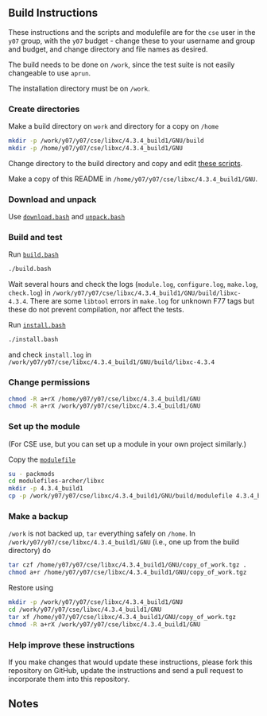 Build Instructions
------------------

These instructions and the scripts and modulefile are for the `cse`
user in the `y07` group, with the `y07` budget - change these to your
username and group and budget, and change directory and file names as
desired.

The build needs to be done on `/work`, since the test suite is not
easily changeable to use `aprun`.

The installation directory must be on `/work`.

### Create directories

Make a build directory on `work` and directory for a copy on `/home`

```bash
mkdir -p /work/y07/y07/cse/libxc/4.3.4_build1/GNU/build
mkdir -p /home/y07/y07/cse/libxc/4.3.4_build1/GNU

```

Change directory to the build directory and copy and edit [these scripts]().

Make a copy of this README in `/home/y07/y07/cse/libxc/4.3.4_build1/GNU`.

### Download and unpack

Use [`download.bash`](download.bash) and [`unpack.bash`](unpack.bash)

### Build and test

Run [`build.bash`](build.bash)

```bash
./build.bash
```

Wait several hours and check the logs (`module.log`, `configure.log`,
`make.log`, `check.log`) in
`/work/y07/y07/cse/libxc/4.3.4_build1/GNU/build/libxc-4.3.4`.  There
are some `libtool` errors in `make.log` for unknown F77 tags but these
do not prevent compilation, nor affect the tests.

Run [`install.bash`](install.bash)

```bash
./install.bash
```

and check `install.log` in
`/work/y07/y07/cse/libxc/4.3.4_build1/GNU/build/libxc-4.3.4`

### Change permissions

```bash
chmod -R a+rX /home/y07/y07/cse/libxc/4.3.4_build1/GNU
chmod -R a+rX /work/y07/y07/cse/libxc/4.3.4_build1/GNU
```

### Set up the module

(For CSE use, but you can set up a module in your own project
similarly.)

Copy the [`modulefile`](modulefile)

```bash
su - packmods
cd modulefiles-archer/libxc
mkdir -p 4.3.4_build1
cp -p /work/y07/y07/cse/libxc/4.3.4_build1/GNU/build/modulefile 4.3.4_build1/GNU
```

### Make a backup

`/work` is not backed up, `tar` everything safely on `/home`.  In
`/work/y07/y07/cse/libxc/4.3.4_build1/GNU` (i.e., one up from the
build directory) do

```bash
tar czf /home/y07/y07/cse/libxc/4.3.4_build1/GNU/copy_of_work.tgz .
chmod a+r /home/y07/y07/cse/libxc/4.3.4_build1/GNU/copy_of_work.tgz
```

Restore using

```bash
mkdir -p /work/y07/y07/cse/libxc/4.3.4_build1/GNU
cd /work/y07/y07/cse/libxc/4.3.4_build1/GNU
tar xf /home/y07/y07/cse/libxc/4.3.4_build1/GNU/copy_of_work.tgz
chmod -R a+rX /work/y07/y07/cse/libxc/4.3.4_build1/GNU
```

### Help improve these instructions

If you make changes that would update these instructions, please fork
this repository on GitHub, update the instructions and send a pull
request to incorporate them into this repository.

Notes
-----
